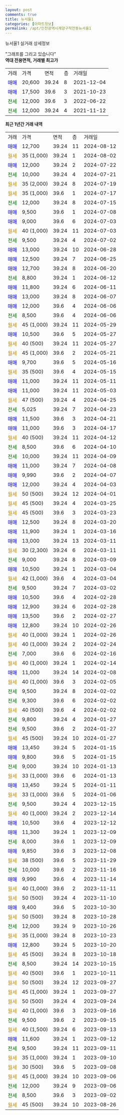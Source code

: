 ```yaml
---
layout: post
comments: true
title: 뉴서울1
categories: [아파트정보]
permalink: /apt/인천광역시계양구작전동뉴서울1
---
```


뉴서울1 실거래 상세정보

<script type="text/javascript">
  google.charts.load('current', {'packages':['line', 'corechart']});
  google.charts.setOnLoadCallback(drawChart);

  function drawChart() {
    var data = new google.visualization.DataTable();
    data.addColumn('date', '거래일');
    data.addColumn('number', "매매");
    data.addColumn('number', "전세");
    data.addColumn('number', "전매");

    data.addRows([[new Date(Date.parse("2024-08-12")), 12700, null, null], [new Date(Date.parse("2024-08-02")), null, null, null], [new Date(Date.parse("2024-07-22")), 12000, null, null], [new Date(Date.parse("2024-07-21")), null, 10000, null], [new Date(Date.parse("2024-07-19")), null, null, null], [new Date(Date.parse("2024-07-17")), null, null, null], [new Date(Date.parse("2024-07-15")), null, 12000, null], [new Date(Date.parse("2024-07-08")), 9500, null, null], [new Date(Date.parse("2024-07-03")), 9000, null, null], [new Date(Date.parse("2024-07-03")), null, null, null], [new Date(Date.parse("2024-07-02")), null, 9500, null], [new Date(Date.parse("2024-06-28")), 13000, null, null], [new Date(Date.parse("2024-06-25")), 12500, null, null], [new Date(Date.parse("2024-06-20")), 12700, null, null], [new Date(Date.parse("2024-06-12")), null, 8800, null], [new Date(Date.parse("2024-06-11")), 11800, null, null], [new Date(Date.parse("2024-06-07")), 13000, null, null], [new Date(Date.parse("2024-06-06")), 12000, null, null], [new Date(Date.parse("2024-06-06")), null, 8500, null], [new Date(Date.parse("2024-05-29")), null, null, null], [new Date(Date.parse("2024-05-27")), 10500, null, null], [new Date(Date.parse("2024-05-27")), null, null, null], [new Date(Date.parse("2024-05-21")), null, null, null], [new Date(Date.parse("2024-05-16")), 9700, null, null], [new Date(Date.parse("2024-05-15")), null, null, null], [new Date(Date.parse("2024-05-11")), 11000, null, null], [new Date(Date.parse("2024-05-03")), 11000, null, null], [new Date(Date.parse("2024-04-25")), null, null, null], [new Date(Date.parse("2024-04-23")), null, 5025, null], [new Date(Date.parse("2024-04-21")), 11500, null, null], [new Date(Date.parse("2024-04-17")), 11000, null, null], [new Date(Date.parse("2024-04-12")), null, null, null], [new Date(Date.parse("2024-04-10")), null, 8500, null], [new Date(Date.parse("2024-04-09")), null, 10000, null], [new Date(Date.parse("2024-04-08")), 11000, null, null], [new Date(Date.parse("2024-04-07")), 9990, null, null], [new Date(Date.parse("2024-04-03")), 12000, null, null], [new Date(Date.parse("2024-04-01")), null, null, null], [new Date(Date.parse("2024-03-25")), null, null, null], [new Date(Date.parse("2024-03-23")), null, null, null], [new Date(Date.parse("2024-03-20")), 12500, null, null], [new Date(Date.parse("2024-03-16")), 11900, null, null], [new Date(Date.parse("2024-03-11")), 13000, null, null], [new Date(Date.parse("2024-03-11")), null, null, null], [new Date(Date.parse("2024-03-09")), null, 9000, null], [new Date(Date.parse("2024-03-04")), 10500, null, null], [new Date(Date.parse("2024-03-04")), null, null, null], [new Date(Date.parse("2024-03-02")), null, 9500, null], [new Date(Date.parse("2024-02-28")), 10500, null, null], [new Date(Date.parse("2024-02-28")), 12900, null, null], [new Date(Date.parse("2024-02-27")), 13500, null, null], [new Date(Date.parse("2024-02-26")), 12800, null, null], [new Date(Date.parse("2024-02-26")), null, null, null], [new Date(Date.parse("2024-02-24")), null, null, null], [new Date(Date.parse("2024-02-16")), null, 7000, null], [new Date(Date.parse("2024-02-14")), null, null, null], [new Date(Date.parse("2024-02-08")), 11000, null, null], [new Date(Date.parse("2024-02-05")), null, null, null], [new Date(Date.parse("2024-02-02")), null, 9500, null], [new Date(Date.parse("2024-02-02")), null, 9300, null], [new Date(Date.parse("2024-02-02")), null, null, null], [new Date(Date.parse("2024-01-27")), null, 9800, null], [new Date(Date.parse("2024-01-27")), null, 9500, null], [new Date(Date.parse("2024-01-27")), null, null, null], [new Date(Date.parse("2024-01-15")), 13450, null, null], [new Date(Date.parse("2024-01-15")), 9800, null, null], [new Date(Date.parse("2024-01-13")), null, 9000, null], [new Date(Date.parse("2024-01-13")), null, null, null], [new Date(Date.parse("2024-01-11")), 13450, null, null], [new Date(Date.parse("2024-01-06")), null, null, null], [new Date(Date.parse("2023-12-15")), null, 9500, null], [new Date(Date.parse("2023-12-14")), null, null, null], [new Date(Date.parse("2023-12-12")), 10500, null, null], [new Date(Date.parse("2023-12-09")), 11300, null, null], [new Date(Date.parse("2023-12-09")), null, 8000, null], [new Date(Date.parse("2023-12-08")), 9850, null, null], [new Date(Date.parse("2023-11-29")), null, null, null], [new Date(Date.parse("2023-11-16")), null, 10000, null], [new Date(Date.parse("2023-11-14")), 9990, null, null], [new Date(Date.parse("2023-11-11")), null, null, null], [new Date(Date.parse("2023-11-10")), null, null, null], [new Date(Date.parse("2023-10-30")), 9400, null, null], [new Date(Date.parse("2023-10-28")), null, null, null], [new Date(Date.parse("2023-10-26")), null, 12000, null], [new Date(Date.parse("2023-10-23")), null, null, null], [new Date(Date.parse("2023-10-20")), 12800, null, null], [new Date(Date.parse("2023-10-18")), null, null, null], [new Date(Date.parse("2023-10-15")), null, 8500, null], [new Date(Date.parse("2023-10-11")), null, null, null], [new Date(Date.parse("2023-09-27")), null, null, null], [new Date(Date.parse("2023-09-27")), null, null, null], [new Date(Date.parse("2023-09-24")), null, null, null], [new Date(Date.parse("2023-09-16")), null, null, null], [new Date(Date.parse("2023-09-15")), null, 9500, null], [new Date(Date.parse("2023-09-13")), null, null, null], [new Date(Date.parse("2023-09-12")), 11600, null, null], [new Date(Date.parse("2023-09-11")), null, 9500, null], [new Date(Date.parse("2023-09-10")), null, null, null], [new Date(Date.parse("2023-09-08")), null, null, null], [new Date(Date.parse("2023-09-06")), null, null, null], [new Date(Date.parse("2023-09-06")), null, 12000, null], [new Date(Date.parse("2023-09-02")), null, 8500, null], [new Date(Date.parse("2023-08-26")), null, null, null]]);

    var options = {
      hAxis: {
        format: 'yyyy/MM/dd'
      },    
      lineWidth: 0,
      pointsVisible: true,    
      title: '최근 1년간 유형별 실거래가 분포',
      legend: { position: 'bottom' }
    };

    var formatter = new google.visualization.NumberFormat({pattern:'###,###'} );
    formatter.format(data, 1);
    formatter.format(data, 2);
    
    setTimeout(function() {
        var chart = new google.visualization.LineChart(document.getElementById('columnchart_material'));
        chart.draw(data, (options));
        document.getElementById('loading').style.display = 'none';
    }, 200);
  }
</script>


<div id="loading" style="z-index:20; display: block; margin-left: 0px">"그래프를 그리고 있습니다"</div>
<div id="columnchart_material" style="width: 95%; margin-left: 0px; display: block"></div>
<!-- contents start -->
<b>역대 전용면적, 거래별 최고가</b>
<table class="sortable">
    <tr>
      <td>거래</td>
      <td>가격</td>
      <td>면적</td>
      <td>층</td>
      <td>거래일</td>
    </tr>
        <tr>
          <td><a style="color: blue">매매</a></td>
          <td>20,600</td>
          <td>39.24</td>
          <td>8</td>
          <td>2021-12-04</td>
        </tr>            <tr>
          <td><a style="color: blue">매매</a></td>
          <td>17,500</td>
          <td>39.6</td>
          <td>3</td>
          <td>2021-10-23</td>
        </tr>        
        <tr>
              <td><a style="color: darkgreen">전세</a></td>
              <td>12,000</td>
              <td>39.6</td>
              <td>3</td>
              <td>2022-06-22</td>
            </tr>            <tr>
              <td><a style="color: darkgreen">전세</a></td>
              <td>12,000</td>
              <td>39.24</td>
              <td>4</td>
              <td>2021-11-12</td>
            </tr>        
    
</table>

<b>최근 1년간 거래 내역</b>

<table class="sortable">
    <tr>
      <td>거래</td>
      <td>가격</td>
      <td>면적</td>
      <td>층</td>
      <td>거래일</td>
    </tr>
    <tr>
      <td><a style="color: blue">매매</a></td>
      <td>12,700</td>
      <td>39.24</td>
      <td>11</td>
      <td>2024-08-12</td>
    </tr>          <tr>
      <td><a style="color: darkgoldenrod">월세</a></td>
      <td>35 (1,000)</td>
      <td>39.24</td>
      <td>1</td>
      <td>2024-08-02</td>
    </tr>          <tr>
      <td><a style="color: blue">매매</a></td>
      <td>12,000</td>
      <td>39.24</td>
      <td>2</td>
      <td>2024-07-22</td>
    </tr>          <tr>
      <td><a style="color: darkgreen">전세</a></td>
      <td>10,000</td>
      <td>39.24</td>
      <td>4</td>
      <td>2024-07-21</td>
    </tr>          <tr>
      <td><a style="color: darkgoldenrod">월세</a></td>
      <td>35 (2,000)</td>
      <td>39.24</td>
      <td>8</td>
      <td>2024-07-19</td>
    </tr>          <tr>
      <td><a style="color: darkgoldenrod">월세</a></td>
      <td>35 (1,000)</td>
      <td>39.6</td>
      <td>1</td>
      <td>2024-07-17</td>
    </tr>          <tr>
      <td><a style="color: darkgreen">전세</a></td>
      <td>12,000</td>
      <td>39.24</td>
      <td>8</td>
      <td>2024-07-15</td>
    </tr>          <tr>
      <td><a style="color: blue">매매</a></td>
      <td>9,500</td>
      <td>39.6</td>
      <td>1</td>
      <td>2024-07-08</td>
    </tr>          <tr>
      <td><a style="color: blue">매매</a></td>
      <td>9,000</td>
      <td>39.6</td>
      <td>6</td>
      <td>2024-07-03</td>
    </tr>          <tr>
      <td><a style="color: darkgoldenrod">월세</a></td>
      <td>40 (1,000)</td>
      <td>39.24</td>
      <td>11</td>
      <td>2024-07-03</td>
    </tr>          <tr>
      <td><a style="color: darkgreen">전세</a></td>
      <td>9,500</td>
      <td>39.24</td>
      <td>4</td>
      <td>2024-07-02</td>
    </tr>          <tr>
      <td><a style="color: blue">매매</a></td>
      <td>13,000</td>
      <td>39.24</td>
      <td>10</td>
      <td>2024-06-28</td>
    </tr>          <tr>
      <td><a style="color: blue">매매</a></td>
      <td>12,500</td>
      <td>39.24</td>
      <td>7</td>
      <td>2024-06-25</td>
    </tr>          <tr>
      <td><a style="color: blue">매매</a></td>
      <td>12,700</td>
      <td>39.24</td>
      <td>8</td>
      <td>2024-06-20</td>
    </tr>          <tr>
      <td><a style="color: darkgreen">전세</a></td>
      <td>8,800</td>
      <td>39.24</td>
      <td>1</td>
      <td>2024-06-12</td>
    </tr>          <tr>
      <td><a style="color: blue">매매</a></td>
      <td>11,800</td>
      <td>39.24</td>
      <td>6</td>
      <td>2024-06-11</td>
    </tr>          <tr>
      <td><a style="color: blue">매매</a></td>
      <td>13,000</td>
      <td>39.24</td>
      <td>8</td>
      <td>2024-06-07</td>
    </tr>          <tr>
      <td><a style="color: blue">매매</a></td>
      <td>12,000</td>
      <td>39.6</td>
      <td>4</td>
      <td>2024-06-06</td>
    </tr>          <tr>
      <td><a style="color: darkgreen">전세</a></td>
      <td>8,500</td>
      <td>39.6</td>
      <td>4</td>
      <td>2024-06-06</td>
    </tr>          <tr>
      <td><a style="color: darkgoldenrod">월세</a></td>
      <td>45 (1,000)</td>
      <td>39.24</td>
      <td>11</td>
      <td>2024-05-29</td>
    </tr>          <tr>
      <td><a style="color: blue">매매</a></td>
      <td>10,500</td>
      <td>39.6</td>
      <td>5</td>
      <td>2024-05-27</td>
    </tr>          <tr>
      <td><a style="color: darkgoldenrod">월세</a></td>
      <td>40 (500)</td>
      <td>39.24</td>
      <td>11</td>
      <td>2024-05-27</td>
    </tr>          <tr>
      <td><a style="color: darkgoldenrod">월세</a></td>
      <td>45 (1,000)</td>
      <td>39.6</td>
      <td>2</td>
      <td>2024-05-21</td>
    </tr>          <tr>
      <td><a style="color: blue">매매</a></td>
      <td>9,700</td>
      <td>39.6</td>
      <td>5</td>
      <td>2024-05-16</td>
    </tr>          <tr>
      <td><a style="color: darkgoldenrod">월세</a></td>
      <td>35 (500)</td>
      <td>39.6</td>
      <td>4</td>
      <td>2024-05-15</td>
    </tr>          <tr>
      <td><a style="color: blue">매매</a></td>
      <td>11,000</td>
      <td>39.24</td>
      <td>11</td>
      <td>2024-05-11</td>
    </tr>          <tr>
      <td><a style="color: blue">매매</a></td>
      <td>11,000</td>
      <td>39.24</td>
      <td>11</td>
      <td>2024-05-03</td>
    </tr>          <tr>
      <td><a style="color: darkgoldenrod">월세</a></td>
      <td>47 (500)</td>
      <td>39.24</td>
      <td>4</td>
      <td>2024-04-25</td>
    </tr>          <tr>
      <td><a style="color: darkgreen">전세</a></td>
      <td>5,025</td>
      <td>39.24</td>
      <td>7</td>
      <td>2024-04-23</td>
    </tr>          <tr>
      <td><a style="color: blue">매매</a></td>
      <td>11,500</td>
      <td>39.6</td>
      <td>3</td>
      <td>2024-04-21</td>
    </tr>          <tr>
      <td><a style="color: blue">매매</a></td>
      <td>11,000</td>
      <td>39.6</td>
      <td>3</td>
      <td>2024-04-17</td>
    </tr>          <tr>
      <td><a style="color: darkgoldenrod">월세</a></td>
      <td>40 (500)</td>
      <td>39.24</td>
      <td>11</td>
      <td>2024-04-12</td>
    </tr>          <tr>
      <td><a style="color: darkgreen">전세</a></td>
      <td>8,500</td>
      <td>39.6</td>
      <td>6</td>
      <td>2024-04-10</td>
    </tr>          <tr>
      <td><a style="color: darkgreen">전세</a></td>
      <td>10,000</td>
      <td>39.24</td>
      <td>11</td>
      <td>2024-04-09</td>
    </tr>          <tr>
      <td><a style="color: blue">매매</a></td>
      <td>11,000</td>
      <td>39.24</td>
      <td>7</td>
      <td>2024-04-08</td>
    </tr>          <tr>
      <td><a style="color: blue">매매</a></td>
      <td>9,990</td>
      <td>39.6</td>
      <td>2</td>
      <td>2024-04-07</td>
    </tr>          <tr>
      <td><a style="color: blue">매매</a></td>
      <td>12,000</td>
      <td>39.24</td>
      <td>4</td>
      <td>2024-04-03</td>
    </tr>          <tr>
      <td><a style="color: darkgoldenrod">월세</a></td>
      <td>50 (500)</td>
      <td>39.24</td>
      <td>12</td>
      <td>2024-04-01</td>
    </tr>          <tr>
      <td><a style="color: darkgoldenrod">월세</a></td>
      <td>45 (500)</td>
      <td>39.24</td>
      <td>4</td>
      <td>2024-03-25</td>
    </tr>          <tr>
      <td><a style="color: darkgoldenrod">월세</a></td>
      <td>45 (500)</td>
      <td>39.6</td>
      <td>3</td>
      <td>2024-03-23</td>
    </tr>          <tr>
      <td><a style="color: blue">매매</a></td>
      <td>12,500</td>
      <td>39.24</td>
      <td>8</td>
      <td>2024-03-20</td>
    </tr>          <tr>
      <td><a style="color: blue">매매</a></td>
      <td>11,900</td>
      <td>39.24</td>
      <td>1</td>
      <td>2024-03-16</td>
    </tr>          <tr>
      <td><a style="color: blue">매매</a></td>
      <td>13,000</td>
      <td>39.24</td>
      <td>13</td>
      <td>2024-03-11</td>
    </tr>          <tr>
      <td><a style="color: darkgoldenrod">월세</a></td>
      <td>30 (2,300)</td>
      <td>39.24</td>
      <td>6</td>
      <td>2024-03-11</td>
    </tr>          <tr>
      <td><a style="color: darkgreen">전세</a></td>
      <td>9,000</td>
      <td>39.24</td>
      <td>8</td>
      <td>2024-03-09</td>
    </tr>          <tr>
      <td><a style="color: blue">매매</a></td>
      <td>10,500</td>
      <td>39.24</td>
      <td>1</td>
      <td>2024-03-04</td>
    </tr>          <tr>
      <td><a style="color: darkgoldenrod">월세</a></td>
      <td>42 (1,000)</td>
      <td>39.6</td>
      <td>4</td>
      <td>2024-03-04</td>
    </tr>          <tr>
      <td><a style="color: darkgreen">전세</a></td>
      <td>9,500</td>
      <td>39.24</td>
      <td>7</td>
      <td>2024-03-02</td>
    </tr>          <tr>
      <td><a style="color: blue">매매</a></td>
      <td>10,500</td>
      <td>39.6</td>
      <td>4</td>
      <td>2024-02-28</td>
    </tr>          <tr>
      <td><a style="color: blue">매매</a></td>
      <td>12,900</td>
      <td>39.24</td>
      <td>6</td>
      <td>2024-02-28</td>
    </tr>          <tr>
      <td><a style="color: blue">매매</a></td>
      <td>13,500</td>
      <td>39.6</td>
      <td>2</td>
      <td>2024-02-27</td>
    </tr>          <tr>
      <td><a style="color: blue">매매</a></td>
      <td>12,800</td>
      <td>39.24</td>
      <td>10</td>
      <td>2024-02-26</td>
    </tr>          <tr>
      <td><a style="color: darkgoldenrod">월세</a></td>
      <td>40 (1,000)</td>
      <td>39.24</td>
      <td>1</td>
      <td>2024-02-26</td>
    </tr>          <tr>
      <td><a style="color: darkgoldenrod">월세</a></td>
      <td>40 (1,000)</td>
      <td>39.24</td>
      <td>2</td>
      <td>2024-02-24</td>
    </tr>          <tr>
      <td><a style="color: darkgreen">전세</a></td>
      <td>7,000</td>
      <td>39.6</td>
      <td>6</td>
      <td>2024-02-16</td>
    </tr>          <tr>
      <td><a style="color: darkgoldenrod">월세</a></td>
      <td>40 (1,000)</td>
      <td>39.24</td>
      <td>1</td>
      <td>2024-02-14</td>
    </tr>          <tr>
      <td><a style="color: blue">매매</a></td>
      <td>11,000</td>
      <td>39.24</td>
      <td>14</td>
      <td>2024-02-08</td>
    </tr>          <tr>
      <td><a style="color: darkgoldenrod">월세</a></td>
      <td>40 (1,000)</td>
      <td>39.6</td>
      <td>3</td>
      <td>2024-02-05</td>
    </tr>          <tr>
      <td><a style="color: darkgreen">전세</a></td>
      <td>9,500</td>
      <td>39.24</td>
      <td>8</td>
      <td>2024-02-02</td>
    </tr>          <tr>
      <td><a style="color: darkgreen">전세</a></td>
      <td>9,300</td>
      <td>39.6</td>
      <td>6</td>
      <td>2024-02-02</td>
    </tr>          <tr>
      <td><a style="color: darkgoldenrod">월세</a></td>
      <td>40 (500)</td>
      <td>39.6</td>
      <td>4</td>
      <td>2024-02-02</td>
    </tr>          <tr>
      <td><a style="color: darkgreen">전세</a></td>
      <td>9,800</td>
      <td>39.24</td>
      <td>4</td>
      <td>2024-01-27</td>
    </tr>          <tr>
      <td><a style="color: darkgreen">전세</a></td>
      <td>9,500</td>
      <td>39.6</td>
      <td>2</td>
      <td>2024-01-27</td>
    </tr>          <tr>
      <td><a style="color: darkgoldenrod">월세</a></td>
      <td>45 (500)</td>
      <td>39.24</td>
      <td>10</td>
      <td>2024-01-27</td>
    </tr>          <tr>
      <td><a style="color: blue">매매</a></td>
      <td>13,450</td>
      <td>39.24</td>
      <td>5</td>
      <td>2024-01-15</td>
    </tr>          <tr>
      <td><a style="color: blue">매매</a></td>
      <td>9,800</td>
      <td>39.6</td>
      <td>5</td>
      <td>2024-01-15</td>
    </tr>          <tr>
      <td><a style="color: darkgreen">전세</a></td>
      <td>9,000</td>
      <td>39.24</td>
      <td>10</td>
      <td>2024-01-13</td>
    </tr>          <tr>
      <td><a style="color: darkgoldenrod">월세</a></td>
      <td>33 (1,000)</td>
      <td>39.6</td>
      <td>6</td>
      <td>2024-01-13</td>
    </tr>          <tr>
      <td><a style="color: blue">매매</a></td>
      <td>13,450</td>
      <td>39.24</td>
      <td>5</td>
      <td>2024-01-11</td>
    </tr>          <tr>
      <td><a style="color: darkgoldenrod">월세</a></td>
      <td>33 (1,000)</td>
      <td>39.6</td>
      <td>5</td>
      <td>2024-01-06</td>
    </tr>          <tr>
      <td><a style="color: darkgreen">전세</a></td>
      <td>9,500</td>
      <td>39.24</td>
      <td>4</td>
      <td>2023-12-15</td>
    </tr>          <tr>
      <td><a style="color: darkgoldenrod">월세</a></td>
      <td>40 (1,000)</td>
      <td>39.24</td>
      <td>2</td>
      <td>2023-12-14</td>
    </tr>          <tr>
      <td><a style="color: blue">매매</a></td>
      <td>10,500</td>
      <td>39.6</td>
      <td>4</td>
      <td>2023-12-12</td>
    </tr>          <tr>
      <td><a style="color: blue">매매</a></td>
      <td>11,300</td>
      <td>39.24</td>
      <td>1</td>
      <td>2023-12-09</td>
    </tr>          <tr>
      <td><a style="color: darkgreen">전세</a></td>
      <td>8,000</td>
      <td>39.6</td>
      <td>1</td>
      <td>2023-12-09</td>
    </tr>          <tr>
      <td><a style="color: blue">매매</a></td>
      <td>9,850</td>
      <td>39.6</td>
      <td>3</td>
      <td>2023-12-08</td>
    </tr>          <tr>
      <td><a style="color: darkgoldenrod">월세</a></td>
      <td>38 (500)</td>
      <td>39.6</td>
      <td>5</td>
      <td>2023-11-29</td>
    </tr>          <tr>
      <td><a style="color: darkgreen">전세</a></td>
      <td>10,000</td>
      <td>39.6</td>
      <td>2</td>
      <td>2023-11-16</td>
    </tr>          <tr>
      <td><a style="color: blue">매매</a></td>
      <td>9,990</td>
      <td>39.6</td>
      <td>4</td>
      <td>2023-11-14</td>
    </tr>          <tr>
      <td><a style="color: darkgoldenrod">월세</a></td>
      <td>40 (1,000)</td>
      <td>39.6</td>
      <td>2</td>
      <td>2023-11-11</td>
    </tr>          <tr>
      <td><a style="color: darkgoldenrod">월세</a></td>
      <td>50 (500)</td>
      <td>39.24</td>
      <td>4</td>
      <td>2023-11-10</td>
    </tr>          <tr>
      <td><a style="color: blue">매매</a></td>
      <td>9,400</td>
      <td>39.6</td>
      <td>5</td>
      <td>2023-10-30</td>
    </tr>          <tr>
      <td><a style="color: darkgoldenrod">월세</a></td>
      <td>50 (500)</td>
      <td>39.24</td>
      <td>8</td>
      <td>2023-10-28</td>
    </tr>          <tr>
      <td><a style="color: darkgreen">전세</a></td>
      <td>12,000</td>
      <td>39.24</td>
      <td>9</td>
      <td>2023-10-26</td>
    </tr>          <tr>
      <td><a style="color: darkgoldenrod">월세</a></td>
      <td>35 (1,000)</td>
      <td>39.24</td>
      <td>8</td>
      <td>2023-10-23</td>
    </tr>          <tr>
      <td><a style="color: blue">매매</a></td>
      <td>12,800</td>
      <td>39.24</td>
      <td>5</td>
      <td>2023-10-20</td>
    </tr>          <tr>
      <td><a style="color: darkgoldenrod">월세</a></td>
      <td>45 (500)</td>
      <td>39.24</td>
      <td>8</td>
      <td>2023-10-18</td>
    </tr>          <tr>
      <td><a style="color: darkgreen">전세</a></td>
      <td>8,500</td>
      <td>39.24</td>
      <td>14</td>
      <td>2023-10-15</td>
    </tr>          <tr>
      <td><a style="color: darkgoldenrod">월세</a></td>
      <td>40 (500)</td>
      <td>39.6</td>
      <td>1</td>
      <td>2023-10-11</td>
    </tr>          <tr>
      <td><a style="color: darkgoldenrod">월세</a></td>
      <td>50 (500)</td>
      <td>39.24</td>
      <td>12</td>
      <td>2023-09-27</td>
    </tr>          <tr>
      <td><a style="color: darkgoldenrod">월세</a></td>
      <td>45 (1,000)</td>
      <td>39.24</td>
      <td>1</td>
      <td>2023-09-27</td>
    </tr>          <tr>
      <td><a style="color: darkgoldenrod">월세</a></td>
      <td>50 (500)</td>
      <td>39.24</td>
      <td>4</td>
      <td>2023-09-24</td>
    </tr>          <tr>
      <td><a style="color: darkgoldenrod">월세</a></td>
      <td>40 (1,000)</td>
      <td>39.6</td>
      <td>3</td>
      <td>2023-09-16</td>
    </tr>          <tr>
      <td><a style="color: darkgreen">전세</a></td>
      <td>9,500</td>
      <td>39.6</td>
      <td>2</td>
      <td>2023-09-15</td>
    </tr>          <tr>
      <td><a style="color: darkgoldenrod">월세</a></td>
      <td>40 (1,500)</td>
      <td>39.24</td>
      <td>6</td>
      <td>2023-09-13</td>
    </tr>          <tr>
      <td><a style="color: blue">매매</a></td>
      <td>11,600</td>
      <td>39.24</td>
      <td>1</td>
      <td>2023-09-12</td>
    </tr>          <tr>
      <td><a style="color: darkgreen">전세</a></td>
      <td>9,500</td>
      <td>39.24</td>
      <td>11</td>
      <td>2023-09-11</td>
    </tr>          <tr>
      <td><a style="color: darkgoldenrod">월세</a></td>
      <td>35 (1,000)</td>
      <td>39.24</td>
      <td>1</td>
      <td>2023-09-10</td>
    </tr>          <tr>
      <td><a style="color: darkgoldenrod">월세</a></td>
      <td>30 (500)</td>
      <td>39.6</td>
      <td>5</td>
      <td>2023-09-08</td>
    </tr>          <tr>
      <td><a style="color: darkgoldenrod">월세</a></td>
      <td>45 (1,000)</td>
      <td>39.24</td>
      <td>10</td>
      <td>2023-09-06</td>
    </tr>          <tr>
      <td><a style="color: darkgreen">전세</a></td>
      <td>12,000</td>
      <td>39.24</td>
      <td>9</td>
      <td>2023-09-06</td>
    </tr>          <tr>
      <td><a style="color: darkgreen">전세</a></td>
      <td>8,500</td>
      <td>39.6</td>
      <td>3</td>
      <td>2023-09-02</td>
    </tr>          <tr>
      <td><a style="color: darkgoldenrod">월세</a></td>
      <td>45 (500)</td>
      <td>39.24</td>
      <td>10</td>
      <td>2023-08-26</td>
    </tr>      </table>
<!-- contents end -->    

